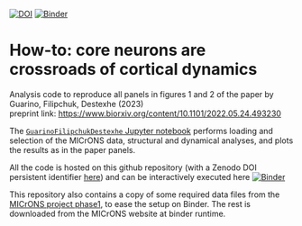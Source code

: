 [![DOI](https://zenodo.org/badge/498655295.svg)](https://zenodo.org/badge/latestdoi/498655295) 
[![Binder](https://mybinder.org/badge_logo.svg)](https://mybinder.org/v2/gh/dguarino/Guarino-Filipchuk-Destexhe/HEAD)

# How-to: core neurons are crossroads of cortical dynamics

Analysis code to reproduce all panels in figures 1 and 2 of the paper by Guarino, Filipchuk, Destexhe (2023)   
preprint link: https://www.biorxiv.org/content/10.1101/2022.05.24.493230

The [`GuarinoFilipchukDestexhe` Jupyter notebook](https://github.com/dguarino/Guarino-Filipchuk-Destexhe/blob/main/GuarinoFilipchukDestexhe.ipynb) performs loading and selection of the MICrONS data, structural and dynamical analyses, and plots the results as in the paper panels.     

All the code is hosted on this github repository (with a Zenodo DOI persistent identifier [here](https://zenodo.org/badge/latestdoi/498655295)) and can be interactively executed here [![Binder](https://mybinder.org/badge_logo.svg)](https://mybinder.org/v2/gh/dguarino/Guarino-Filipchuk-Destexhe/HEAD)

This repository also contains a copy of some required data files from the [MICrONS project phase1](https://www.microns-explorer.org/phase1), to ease the setup on Binder. The rest is downloaded from the MICrONS website at binder runtime.
